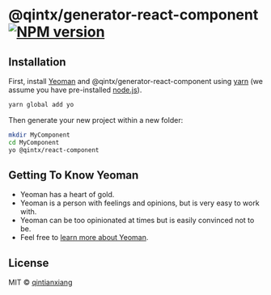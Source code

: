 # @qintx/generator-react-component [![NPM version][npm-image]][npm-url]
> 

## Installation

First, install [Yeoman](http://yeoman.io) and @qintx/generator-react-component using [yarn](http://yarnpkg.com) (we assume you have pre-installed [node.js](https://nodejs.org/)).

```bash
yarn global add yo
```

Then generate your new project within a new folder:

```bash
mkdir MyComponent
cd MyComponent
yo @qintx/react-component
```

## Getting To Know Yeoman

 * Yeoman has a heart of gold.
 * Yeoman is a person with feelings and opinions, but is very easy to work with.
 * Yeoman can be too opinionated at times but is easily convinced not to be.
 * Feel free to [learn more about Yeoman](http://yeoman.io/).

## License

MIT © [qintianxiang](https://github.com/lkiarest)

[npm-image]: https://badge.fury.io/js/%40qintx%2Fgenerator-react-component.svg
[npm-url]: https://www.npmjs.com/package/@qintx/generator-react-component
